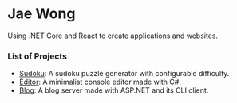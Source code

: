 # Jae Wong
Using .NET Core and React to create applications and websites.

### List of Projects
* [Sudoku](sudoku/): A sudoku puzzle generator with configurable difficulty.
* [Editor](editor/): A minimalist console editor made with C#.
* [Blog](blog/): A blog server made with ASP.NET and its CLI client.
